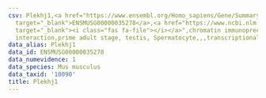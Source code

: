 ```yaml
---
csv: Plekhj1,<a href="https://www.ensembl.org/Homo_sapiens/Gene/Summary?db=core;g=ENSMUSG00000035278"
  target="_blank">ENSMUSG00000035278</a>,<a href="https://www.ncbi.nlm.nih.gov/pubmed/25450459"
  target="_blank"><i class="fas fa-file"></i></a>",chromatin immunoprecipitation assay,direct
  interaction,prime adult stage, testis, Spermatocyte,,,transcriptional regulation,
data_alias: Plekhj1
data_id: ENSMUSG00000035278
data_numevidence: 1
data_species: Mus musculus
data_taxid: '10090'
title: Plekhj1
---
```


